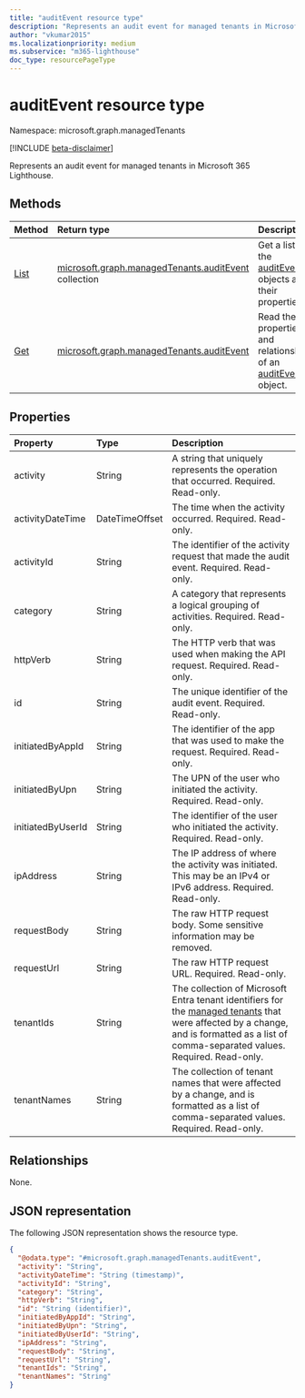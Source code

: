 ```yaml
---
title: "auditEvent resource type"
description: "Represents an audit event for managed tenants in Microsoft 365 Lighthouse."
author: "vkumar2015"
ms.localizationpriority: medium
ms.subservice: "m365-lighthouse"
doc_type: resourcePageType
---
```


# auditEvent resource type

Namespace: microsoft.graph.managedTenants

[!INCLUDE [beta-disclaimer](../../includes/beta-disclaimer.md)]

Represents an audit event for managed tenants in Microsoft 365 Lighthouse.

## Methods
|Method|Return type|Description|
|:---|:---|:---|
|[List](../api/managedtenants-managedtenant-list-auditevents.md)|[microsoft.graph.managedTenants.auditEvent](../resources/managedtenants-auditevent.md) collection|Get a list of the [auditEvent](../resources/managedtenants-auditevent.md) objects and their properties.|
|[Get](../api/managedtenants-auditevent-get.md)|[microsoft.graph.managedTenants.auditEvent](../resources/managedtenants-auditevent.md)|Read the properties and relationships of an [auditEvent](../resources/managedtenants-auditevent.md) object.|

## Properties
|Property|Type|Description|
|:---|:---|:---|
|activity|String|A string that uniquely represents the operation that occurred. Required. Read-only.|
|activityDateTime|DateTimeOffset|The time when the activity occurred. Required. Read-only.|
|activityId|String|The identifier of the activity request that made the audit event. Required. Read-only.|
|category|String|A category that represents a logical grouping of activities. Required. Read-only.|
|httpVerb|String|The HTTP verb that was used when making the API request. Required. Read-only.|
|id|String|The unique identifier of the audit event. Required. Read-only.|
|initiatedByAppId|String|The identifier of the app that was used to make the request. Required. Read-only.|
|initiatedByUpn|String|The UPN of the user who initiated the activity. Required. Read-only.|
|initiatedByUserId|String|The identifier of the user who initiated the activity. Required. Read-only.|
|ipAddress|String|The IP address of where the activity was initiated. This may be an IPv4 or IPv6 address. Required. Read-only.|
|requestBody|String|The raw HTTP request body. Some sensitive information may be removed.|
|requestUrl|String|The raw HTTP request URL. Required. Read-only.|
|tenantIds|String|The collection of Microsoft Entra tenant identifiers for the [managed tenants](../resources/managedtenants-tenant.md) that were affected by a change, and is formatted as a list of comma-separated values. Required. Read-only.|
|tenantNames|String|The collection of tenant names that were affected by a change, and is formatted as a list of comma-separated values. Required. Read-only.|

## Relationships
None.

## JSON representation
The following JSON representation shows the resource type.
<!-- {
  "blockType": "resource",
  "keyProperty": "id",
  "@odata.type": "microsoft.graph.managedTenants.auditEvent",
  "openType": true
}
-->
``` json
{
  "@odata.type": "#microsoft.graph.managedTenants.auditEvent",
  "activity": "String",
  "activityDateTime": "String (timestamp)",
  "activityId": "String",
  "category": "String",
  "httpVerb": "String",
  "id": "String (identifier)",
  "initiatedByAppId": "String",
  "initiatedByUpn": "String",
  "initiatedByUserId": "String",
  "ipAddress": "String",
  "requestBody": "String",
  "requestUrl": "String",
  "tenantIds": "String",
  "tenantNames": "String"
}
```
